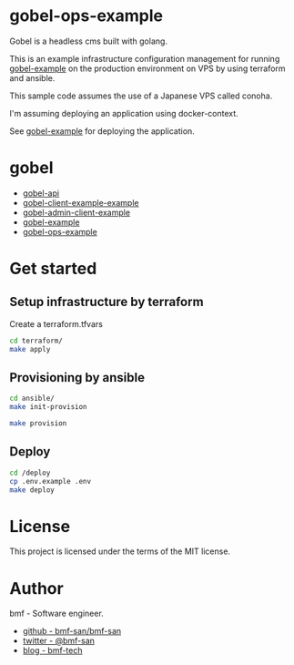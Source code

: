 # gobel-ops-example
Gobel is a headless cms built with golang.

This is an example infrastructure configuration management for running [gobel-example](https://github.com/bmf-san/gobel-example) on the production environment on VPS by using terraform and ansible.

This sample code assumes the use of a Japanese VPS called conoha.

I'm assuming deploying an application using docker-context.

See [gobel-example](https://github.com/bmf-san/gobel-example) for deploying the application.

# gobel
- [gobel-api](https://github.com/bmf-san/gobel-api)
- [gobel-client-example-example](https://github.com/bmf-san/gobel-client-example-example)
- [gobel-admin-client-example](https://github.com/bmf-san/gobel-admin-client-example)
- [gobel-example](https://github.com/bmf-san/gobel-example)
- [gobel-ops-example](https://github.com/bmf-san/gobel-ops-example)

# Get started
## Setup infrastructure by terraform
Create a terraform.tfvars

```sh
cd terraform/
make apply
```

## Provisioning by ansible
```sh
cd ansible/
make init-provision
```

```sh
make provision
```

## Deploy
```sh
cd /deploy
cp .env.example .env
make deploy
```

# License
This project is licensed under the terms of the MIT license.

# Author
bmf - Software engineer.

- [github - bmf-san/bmf-san](https://github.com/bmf-san/bmf-san)
- [twitter - @bmf-san](https://twitter.com/bmf_san)
- [blog - bmf-tech](http://bmf-tech.com/)